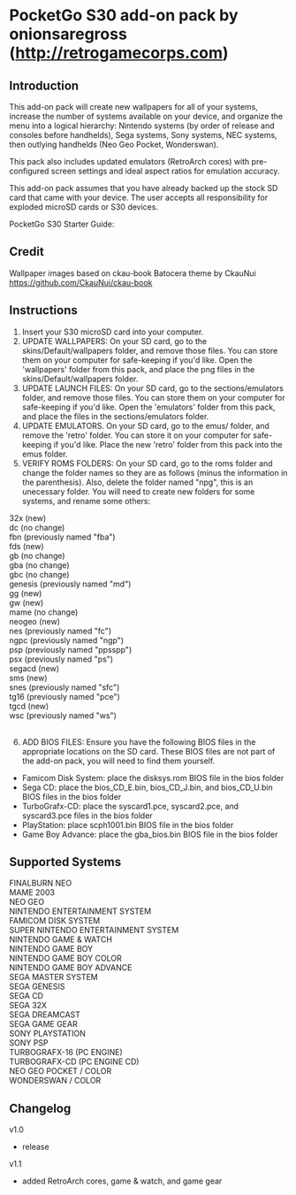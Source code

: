 # PocketGo S30 add-on pack by onionsaregross (http://retrogamecorps.com)

## Introduction

This add-on pack will create new wallpapers for all of your systems, increase the number of systems available on your device, and organize the menu into a logical hierarchy: Nintendo systems (by order of release and consoles before handhelds), Sega systems, Sony systems, NEC systems, then outlying handhelds (Neo Geo Pocket, Wonderswan).

This pack also includes updated emulators (RetroArch cores) with pre-configured screen settings and ideal aspect ratios for emulation accuracy.

This add-on pack assumes that you have already backed up the stock SD card that came with your device.  The user accepts all responsibility for exploded microSD cards or S30 devices.

PocketGo S30 Starter Guide: 

## Credit

Wallpaper images based on ckau-book Batocera theme by CkauNui
https://github.com/CkauNui/ckau-book

## Instructions

1. Insert your S30 microSD card into your computer.
2. UPDATE WALLPAPERS:  On your SD card, go to the skins/Default/wallpapers folder, and remove those files.  You can store them on your computer for safe-keeping if you'd like.  Open the 'wallpapers' folder from this pack, and place the png files in the skins/Default/wallpapers folder.
3. UPDATE LAUNCH FILES:  On your SD card, go to the sections/emulators folder, and remove those files.  You can store them on your computer for safe-keeping if you'd like.  Open the 'emulators' folder from this pack, and place the files in the sections/emulators folder.
4. UPDATE EMULATORS.  On your SD card, go to the emus/ folder, and remove the 'retro' folder.  You can store it on your computer for safe-keeping if you'd like.  Place the new 'retro' folder from this pack into the emus folder.
5. VERIFY ROMS FOLDERS: On your SD card, go to the roms folder and change the folder names so they are as follows (minus the information in the parenthesis).  Also, delete the folder named "npg", this is an unecessary folder.  You will need to create new folders for some systems, and rename some others:

32x (new)<br>
dc (no change)<br>
fbn (previously named "fba")<br>
fds (new)<br>
gb (no change)<br>
gba (no change)<br>
gbc (no change)<br>
genesis (previously named "md")<br>
gg (new)<br>
gw (new)<br>
mame (no change)<br>
neogeo (new)<br>
nes (previously named "fc")<br>
ngpc (previously named "ngp")<br>
psp (previously named "ppsspp")<br>
psx (previously named "ps")<br>
segacd (new)<br>
sms (new)<br>
snes (previously named "sfc")<br>
tg16 (previously named "pce")<br>
tgcd (new)<br>
wsc (previously named "ws")<br><br>

6. ADD BIOS FILES:  Ensure you have the following BIOS files in the appropriate locations on the SD card.  These BIOS files are not part of the add-on pack, you will need to find them yourself.

- Famicom Disk System: place the disksys.rom BIOS file in the bios folder
- Sega CD: place the bios_CD_E.bin, bios_CD_J.bin, and bios_CD_U.bin BIOS files in the bios folder
- TurboGrafx-CD: place the syscard1.pce, syscard2.pce, and syscard3.pce files in the bios folder
- PlayStation: place scph1001.bin BIOS file in the bios folder
- Game Boy Advance: place the gba_bios.bin BIOS file in the bios folder

## Supported Systems

FINALBURN NEO<br>
MAME 2003<br>
NEO GEO<br>
NINTENDO ENTERTAINMENT SYSTEM<br>
FAMICOM DISK SYSTEM<br>
SUPER NINTENDO ENTERTAINMENT SYSTEM<br>
NINTENDO GAME & WATCH<br>
NINTENDO GAME BOY<br>
NINTENDO GAME BOY COLOR<br>
NINTENDO GAME BOY ADVANCE<br>
SEGA MASTER SYSTEM<br>
SEGA GENESIS<br>
SEGA CD<br>
SEGA 32X<br>
SEGA DREAMCAST<br>
SEGA GAME GEAR<br>
SONY PLAYSTATION<br>
SONY PSP<br>
TURBOGRAFX-16 (PC ENGINE)<br>
TURBOGRAFX-CD (PC ENGINE CD)<br>
NEO GEO POCKET / COLOR<br>
WONDERSWAN / COLOR<br>

## Changelog

v1.0
- release

v1.1
- added RetroArch cores, game & watch, and game gear
